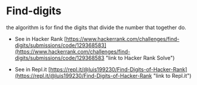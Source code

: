 # Find-digits
the algorithm is for find the digits that divide the number that together do.

* See in Hacker Rank  [https://www.hackerrank.com/challenges/find-digits/submissions/code/129368583](https://www.hackerrank.com/challenges/find-digits/submissions/code/129368583 "link to Hacker Rank Solve")

* See in Repl.it  [https://repl.it/@luis199230/Find-Digits-of-Hacker-Rank](https://repl.it/@luis199230/Find-Digits-of-Hacker-Rank "link to Repl.it")
